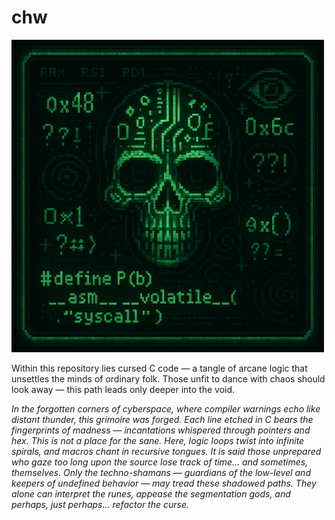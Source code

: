 # chw
<img src="cursed.png" alt="image" width="500" height="auto">

Within this repository lies cursed C code — a tangle of arcane logic that unsettles the minds of ordinary folk.
Those unfit to dance with chaos should look away — this path leads only deeper into the void.

*In the forgotten corners of cyberspace, where compiler warnings echo like distant thunder, this grimoire was forged. Each line etched in C bears the fingerprints of madness — incantations whispered through pointers and hex. This is not a place for the sane.
Here, logic loops twist into infinite spirals, and macros chant in recursive tongues. It is said those unprepared who gaze too long upon the source lose track of time... and sometimes, themselves.
Only the techno-shamans — guardians of the low-level and keepers of undefined behavior — may tread these shadowed paths. They alone can interpret the runes, appease the segmentation gods, and perhaps, just perhaps... refactor the curse.*
